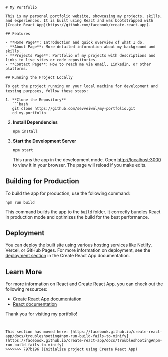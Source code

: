 ```
# My Portfolio

This is my personal portfolio website, showcasing my projects, skills, and experiences. It is built using React and was bootstrapped with [Create React App](https://github.com/facebook/create-react-app).

## Features

- **Home Page**: Introduction and quick overview of what I do.
- **About Page**: More detailed information about my background and skills.
- **Projects Page**: Portfolio of my projects with descriptions and links to live sites or code repositories.
- **Contact Page**: How to reach me via email, LinkedIn, or other platforms.

## Running the Project Locally

To get the project running on your local machine for development and testing purposes, follow these steps:

1. **Clone the Repository**
   ```bash
   git clone https://github.com/sevveiwnl/my-portfolio.git
   cd my-portfolio
   ```

2. **Install Dependencies**
   ```bash
   npm install
   ```

3. **Start the Development Server**
   ```bash
   npm start
   ```
   This runs the app in the development mode. Open [http://localhost:3000](http://localhost:3000) to view it in your browser. The page will reload if you make edits.

## Building for Production

To build the app for production, use the following command:

```bash
npm run build
```
This command builds the app to the `build` folder. It correctly bundles React in production mode and optimizes the build for the best performance.

## Deployment

You can deploy the built site using various hosting services like Netlify, Vercel, or GitHub Pages. For more information on deployment, see the [deployment section](https://facebook.github.io/create-react-app/docs/deployment) in the Create React App documentation.

## Learn More

For more information on React and Create React App, you can check out the following resources:
- [Create React App documentation](https://facebook.github.io/create-react-app/docs/getting-started)
- [React documentation](https://reactjs.org/)

Thank you for visiting my portfolio!
```


This section has moved here: [https://facebook.github.io/create-react-app/docs/troubleshooting#npm-run-build-fails-to-minify](https://facebook.github.io/create-react-app/docs/troubleshooting#npm-run-build-fails-to-minify)
>>>>>>> 797b196 (Initialize project using Create React App)
